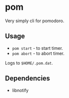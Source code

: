 # pom

Very simply cli for pomodoro.

## Usage

* `pom start` - to start timer.
* `pom abort` - to abort timer.

Logs to `$HOME/.pom.dat`.

## Dependencies

* libnotify

